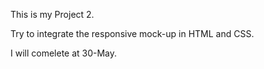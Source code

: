 This is my Project 2.

Try to integrate the responsive mock-up in HTML and CSS.

I will comelete at 30-May.